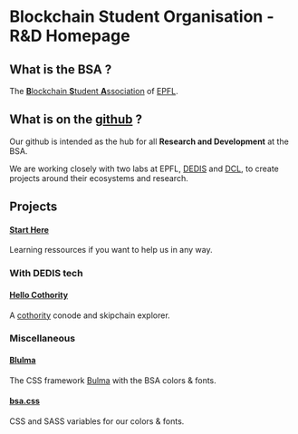 # Blockchain Student Organisation - R&D Homepage

## What is the BSA ?
The [**B**lockchain **S**tudent **A**ssociation](https://bsa.epfl.ch) of [EPFL](https://epfl.ch).

## What is on the [github](https://github.com/bsaepfl/) ?
Our github is intended as the hub for all **Research and Development** at the BSA.

We are working closely with two labs at EPFL, [DEDIS](https://dedis.epfl.ch) and [DCL](https://dcl.epfl.ch), to create projects around their ecosystems and research.

## Projects

#### [Start Here](https://github.com/bsaepfl/start-here)
Learning ressources if you want to help us in any way.

### With DEDIS tech

#### [Hello Cothority](https://github.com/bsaepfl/hello-cothority)
A [cothority](https://github.com/dedis/cothority) conode and skipchain explorer.

### Miscellaneous

#### [Blulma](https://github.com/bsaepfl/blulma)
The CSS framework [Bulma](https://bulma.io) with the BSA colors & fonts.

#### [bsa.css](https://github.com/bsaepfl/bsa.css)
CSS and SASS variables for our colors & fonts.
